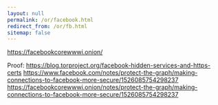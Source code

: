 ```yaml
---
layout: null
permalink: /or/facebook.html
redirect_from: /or/fb.html
sitemap: false
---
```


https://facebookcorewwwi.onion/

Proof: https://blog.torproject.org/facebook-hidden-services-and-https-certs
       https://www.facebook.com/notes/protect-the-graph/making-connections-to-facebook-more-secure/1526085754298237
         https://facebookcorewwwi.onion/notes/protect-the-graph/making-connections-to-facebook-more-secure/1526085754298237

